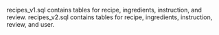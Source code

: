 recipes_v1.sql contains tables for recipe, ingredients, instruction, and review.
recipes_v2.sql contains tables for recipe, ingredients, instruction, review, and user.